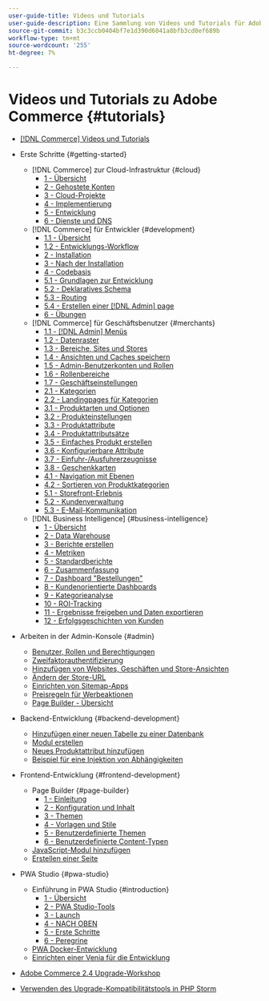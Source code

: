 ```yaml
---
user-guide-title: Videos und Tutorials
user-guide-description: Eine Sammlung von Videos und Tutorials für Adobe Commerce und Magento Open Source.
source-git-commit: b3c3ccb0404bf7e1d390d6041a8bfb3cd0ef689b
workflow-type: tm+mt
source-wordcount: '255'
ht-degree: 7%

---
```



# Videos und Tutorials zu Adobe Commerce {#tutorials}

+ [[!DNL Commerce] Videos und Tutorials](overview.md)

+ Erste Schritte {#getting-started}
   + [!DNL Commerce] zur Cloud-Infrastruktur {#cloud}
      + [1 - Übersicht](./cloud/1-overview.md)
      + [2 - Gehostete Konten](./cloud/2-accounts.md)
      + [3 - Cloud-Projekte](./cloud/3-projects.md)
      + [4 - Implementierung](./cloud/4-deployment.md)
      + [5 - Entwicklung](./cloud/5-dev-config.md)
      + [6 - Dienste und DNS](./cloud/6-launch.md)
   + [!DNL Commerce] für Entwickler {#development}
      + [1.1 - Übersicht](./developer/backend-1-1-overview.md)
      + [1.2 - Entwicklungs-Workflow](./developer/backend-1-2-workflow.md)
      + [2 - Installation](./developer/backend-2-install.md)
      + [3 - Nach der Installation](./developer/backend-3-post-install.md)
      + [4 - Codebasis](./developer/backend-4-code-base.md)
      + [5.1 - Grundlagen zur Entwicklung](./developer/backend-5-1-dev-basics.md)
      + [5.2 - Deklaratives Schema](./developer/backend-5-2-declarative-schema.md)
      + [5.3 - Routing](./developer/backend-5-3-routing.md)
      + [5.4 - Erstellen einer [!DNL Admin] page](./developer/backend-5-4-admin-page.md)
      + [6 - Übungen](./developer/backend-6-practice.md)
   + [!DNL Commerce] für Geschäftsbenutzer {#merchants}
      + [1.1 - [!DNL Admin] Menüs](./merchant/introduction/1-1-menus.md)
      + [1.2 - Datenraster](./merchant/introduction/1-2-data-grids.md)
      + [1.3 - Bereiche, Sites und Stores](./merchant/introduction/1-3-apps-scopes-sites-stores.md)
      + [1.4 - Ansichten und Caches speichern](./merchant/introduction/1-4-store-views-cache.md)
      + [1.5 - Admin-Benutzerkonten und Rollen](./merchant/introduction/1-5-users-roles.md)
      + [1.6 - Rollenbereiche](./merchant/introduction/1-6-role-scopes.md)
      + [1.7 - Geschäftseinstellungen](./merchant/introduction/1-7-business-settings.md)
      + [2.1 - Kategorien](./merchant/introduction/2-1-categories.md)
      + [2.2 - Landingpages für Kategorien](./merchant/introduction/2-2-category-landing-page.md)
      + [3.1 - Produktarten und Optionen](./merchant/introduction/3-1-product-types-options.md)
      + [3.2 - Produkteinstellungen](./merchant/introduction/3-2-product-settings.md)
      + [3.3 - Produktattribute](./merchant/introduction/3-3-product-attributes.md)
      + [3.4 - Produktattributsätze](./merchant/introduction/3-4-product-attribute-sets.md)
      + [3.5 - Einfaches Produkt erstellen](./merchant/introduction/3-5-create-simple-product.md)
      + [3.6 - Konfigurierbare Attribute](./merchant/introduction/3-6-configurable-attributes.md)
      + [3.7 - Einfuhr-/Ausfuhrerzeugnisse](./merchant/introduction/3-7-import-export-products.md)
      + [3.8 - Geschenkkarten](./merchant/introduction/3-8-gift-cards.md)
      + [4.1 - Navigation mit Ebenen](./merchant/introduction/4-1-layered-navigation.md)
      + [4.2 - Sortieren von Produktkategorien](./merchant/introduction/4-2-arrange-product-categories.md)
      + [5.1 - Storefront-Erlebnis](./merchant/introduction/5-1-storefront-experience.md)
      + [5.2 - Kundenverwaltung](./merchant/introduction/5-2-customer-management.md)
      + [5.3 - E-Mail-Kommunikation](./merchant/introduction/5-3-store-communications.md)
   + [!DNL Business Intelligence] {#business-intelligence}
      + [1 - Übersicht](./merchant/business-intelligence/1-overview.md)
      + [2 - Data Warehouse](./merchant/business-intelligence/2-data-warehousing.md)
      + [3 - Berichte erstellen](./merchant/business-intelligence/3-build-reports.md)
      + [4 - Metriken](./merchant/business-intelligence/4-metrics.md)
      + [5 - Standardberichte](./merchant/business-intelligence/5-standard-reports.md)
      + [6 - Zusammenfassung](./merchant/business-intelligence/6-executive-summary-dashboard.md)
      + [7 - Dashboard &quot;Bestellungen&quot;](./merchant/business-intelligence/7-orders-dashboard.md)
      + [8 - Kundenorientierte Dashboards](./merchant/business-intelligence/8-customer-focused-dashboards.md)
      + [9 - Kategorieanalyse](./merchant/business-intelligence/9-category-analysis.md)
      + [10 - ROI-Tracking](./merchant/business-intelligence/10-roi-tracking.md)
      + [11 - Ergebnisse freigeben und Daten exportieren](./merchant/business-intelligence/11-share-results-export-data.md)
      + [12 - Erfolgsgeschichten von Kunden](./merchant/business-intelligence/12-customer-success.md)

+ Arbeiten in der Admin-Konsole {#admin}
   + [Benutzer, Rollen und Berechtigungen](./merchant/users-roles-permissions.md)
   + [Zweifaktorauthentifizierung](./merchant/two-factor-authentication.md)
   + [Hinzufügen von Websites, Geschäften und Store-Ansichten](./merchant/add-websites-stores-views.md)
   + [Ändern der Store-URL](./merchant/change-store-url.md)
   + [Einrichten von Sitemap-Apps](./merchant/site-map-setup.md)
   + [Preisregeln für Werbeaktionen](./merchant/promotions-price-rules.md)
   + [Page Builder - Übersicht](./merchant/page-builder-overview.md)

+ Backend-Entwicklung {#backend-development}
   + [Hinzufügen einer neuen Tabelle zu einer Datenbank](./developer/add-new-db-table.md)
   + [Modul erstellen](developer/create-module.md)
   + [Neues Produktattribut hinzufügen](./developer/add-product-attribute.md)
   + [Beispiel für eine Injektion von Abhängigkeiten](./developer/dependency-injection.md)

+ Frontend-Entwicklung {#frontend-development}
   + Page Builder {#page-builder}
      + [1 - Einleitung](./developer/page-builder/1-intro-case-studies.md)
      + [2 - Konfiguration und Inhalt](./developer/page-builder/2-config-create-content.md)
      + [3 - Themen](./developer/page-builder/3-themes.md)
      + [4 - Vorlagen und Stile](./developer/page-builder/4-admin-templates-apply-styles.md)
      + [5 - Benutzerdefinierte Themen](./developer/page-builder/5-customize-theme.md)
      + [6 - Benutzerdefinierte Content-Typen](developer/page-builder/6-custom-content-types.md)
   + [JavaScript-Modul hinzufügen](developer/add-javascript-module.md)
   + [Erstellen einer Seite](developer/create-new-page.md)

+ PWA Studio {#pwa-studio}
   + Einführung in PWA Studio {#introduction}
      + [1 - Übersicht](./pwa/introduction/1-overview.md)
      + [2 - PWA Studio-Tools](./pwa/introduction/2-pwa-studio-tools.md)
      + [3 - Launch](pwa/introduction/3-launch.md)
      + [4 - NACH OBEN](./pwa/introduction/4-upward.md)
      + [5 - Erste Schritte](./pwa/introduction/5-getting-started.md)
      + [6 - Peregrine](./pwa/introduction/6-peregrine.md)
   + [PWA Docker-Entwicklung](./pwa/pwa-docker-development.md)
   + [Einrichten einer Venia für die Entwicklung](pwa/set-up-venia-for-dev.md)

+ [Adobe Commerce 2.4 Upgrade-Workshop](./upgrade-workshop.md)
+ [Verwenden des Upgrade-Kompatibilitätstools in PHP Storm](./upgrade/uct-phpstorm.md)
